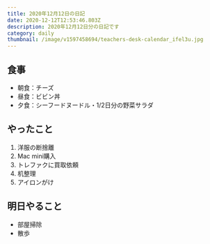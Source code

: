 ```yaml
---
title: 2020年12月12日の日記
date: 2020-12-12T12:53:46.803Z
description: 2020年12月12日分の日記です
category: daily
thumbnail: /image/v1597458694/teachers-desk-calendar_ifel3u.jpg
---
```



## 食事

* 朝食：チーズ
* 昼食：ビビン丼
* 夕食：シーフードヌードル・1/2日分の野菜サラダ

## やったこと

1. 洋服の断捨離
2. Mac mini購入
3. トレファクに買取依頼
4. 机整理
5. アイロンがけ

## 明日やること

* 部屋掃除
* 散歩